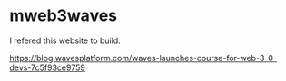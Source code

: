 # mweb3waves

I refered this website to build.

https://blog.wavesplatform.com/waves-launches-course-for-web-3-0-devs-7c5f93ce9759
